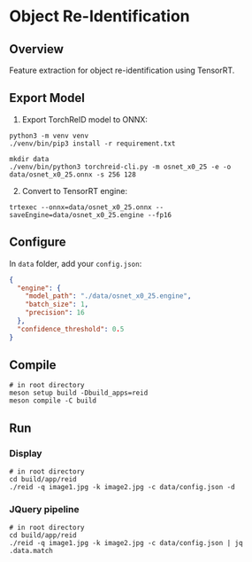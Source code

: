 # Object Re-Identification

## Overview
Feature extraction for object re-identification using TensorRT.

## Export Model
1. Export TorchReID model to ONNX:
```shell
python3 -m venv venv
./venv/bin/pip3 install -r requirement.txt
```

```shell
mkdir data
./venv/bin/python3 torchreid-cli.py -m osnet_x0_25 -e -o data/osnet_x0_25.onnx -s 256 128
```

2. Convert to TensorRT engine:
```shell
trtexec --onnx=data/osnet_x0_25.onnx --saveEngine=data/osnet_x0_25.engine --fp16
```

## Configure
In `data` folder, add your `config.json`:
```json
{
  "engine": {
    "model_path": "./data/osnet_x0_25.engine",
    "batch_size": 1,
    "precision": 16
  },
  "confidence_threshold": 0.5
}
```

## Compile
```shell
# in root directory
meson setup build -Dbuild_apps=reid
meson compile -C build
```

## Run

### Display
```shell
# in root directory
cd build/app/reid
./reid -q image1.jpg -k image2.jpg -c data/config.json -d
```

### JQuery pipeline
```shell
# in root directory
cd build/app/reid
./reid -q image1.jpg -k image2.jpg -c data/config.json | jq .data.match
```